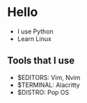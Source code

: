 # Hello
- I use Python
- Learn Linux
## Tools that I use
- $EDITORS: Vim, Nvim
- $TERMINAL: Alacritty
- $DISTRO: Pop OS
